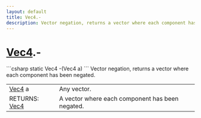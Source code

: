 ```yaml
---
layout: default
title: Vec4.-
description: Vector negation, returns a vector where each component has been negated.
---
```

# [Vec4]({{site.url}}/Pages/Reference/Vec4.html).-

<div class='signature' markdown='1'>
```csharp
static Vec4 -(Vec4 a)
```
Vector negation, returns a vector where each component has
been negated.
</div>

|  |  |
|--|--|
|[Vec4]({{site.url}}/Pages/Reference/Vec4.html) a|Any vector.|
|RETURNS: [Vec4]({{site.url}}/Pages/Reference/Vec4.html)|A vector where each component has been negated.|




